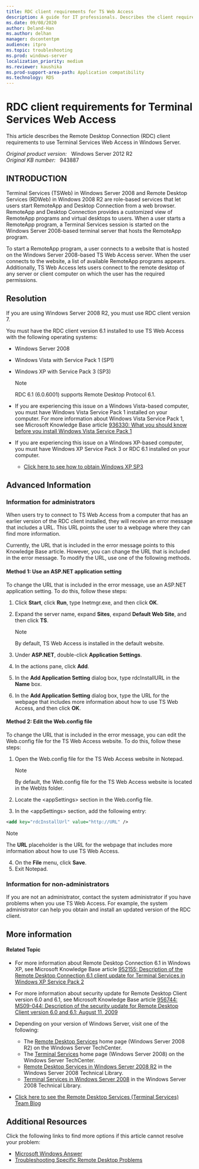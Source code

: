 ```yaml
---
title: RDC client requirements for TS Web Access
description: A guide for IT professionals. Describes the client requirements to use TS Web Access in Windows Server 2008 RC0. Also, provide an overview of TS Web Access.
ms.date: 09/08/2020
author: Deland-Han
ms.author: delhan
manager: dscontentpm
audience: itpro
ms.topic: troubleshooting
ms.prod: windows-server
localization_priority: medium
ms.reviewer: kaushika
ms.prod-support-area-path: Application compatibility
ms.technology: RDS
---
```

# RDC client requirements for Terminal Services Web Access

This article describes the Remote Desktop Connection (RDC) client requirements to use Terminal Services Web Access in Windows Server.

_Original product version:_ &nbsp; Windows Server 2012 R2  
_Original KB number:_ &nbsp; 943887

## INTRODUCTION

Terminal Services (TSWeb) in Windows Server 2008 and Remote Desktop Services (RDWeb) in Windows 2008 R2 are role-based services that let users start RemoteApp and Desktop Connection from a web browser. RemoteApp and Desktop Connection provides a customized view of RemoteApp programs and virtual desktops to users. When a user starts a RemoteApp program, a Terminal Services session is started on the Windows Server 2008-based terminal server that hosts the RemoteApp program.

To start a RemoteApp program, a user connects to a website that is hosted on the Windows Server 2008-based TS Web Access server. When the user connects to the website, a list of available RemoteApp programs appears. Additionally, TS Web Access lets users connect to the remote desktop of any server or client computer on which the user has the required permissions.

## Resolution

If you are using Windows Server 2008 R2, you must use RDC client version 7.

You must have the RDC client version 6.1 installed to use TS Web Access with the following operating systems:
- Windows Server 2008
- Windows Vista with Service Pack 1 (SP1)
- Windows XP with Service Pack 3 (SP3)

    > [!NOTE]
    > RDC 6.1 (6.0.6001) supports Remote Desktop Protocol 6.1.
- If you are experiencing this issue on a Windows Vista-based computer, you must have Windows Vista Service Pack 1 installed on your computer. For more information about Windows Vista Service Pack 1, see Microsoft Knowledge Base article [936330: What you should know before you install Windows Vista Service Pack 1](https://support.microsoft.com/help/936330) 
- If you are experiencing this issue on a Windows XP-based computer, you must have Windows XP Service Pack 3 or RDC 6.1 installed on your computer.
  - [Click here to see how to obtain Windows XP SP3](https://technet.microsoft.com/windowsxp/0a5b9b10-17e3-40d9-8d3c-0077c953a761.aspx) 

## Advanced Information

### Information for administrators

When users try to connect to TS Web Access from a computer that has an earlier version of the RDC client installed, they will receive an error message that includes a URL. This URL points the user to a webpage where they can find more information.

Currently, the URL that is included in the error message points to this Knowledge Base article. However, you can change the URL that is included in the error message. To modify the URL, use one of the following methods.

#### Method 1: Use an ASP.NET application setting

To change the URL that is included in the error message, use an ASP.NET application setting. To do this, follow these steps:
1. Click **Start**, click **Run**, type Inetmgr.exe, and then click
 **OK**.
2. Expand the server name, expand **Sites**, expand **Default Web Site**, and then click **TS**.

    > [!NOTE]
    > By default, TS Web Access is installed in the default website.
3. Under **ASP.NET**, double-click **Application Settings**.
4. In the actions pane, click **Add**.
5. In the **Add Application Setting** dialog box, type rdcInstallURL in the **Name** box.
6. In the **Add Application Setting** dialog box, type the URL for the webpage that includes more information about how to use TS Web Access, and then click **OK**.

#### Method 2: Edit the Web.config file

To change the URL that is included in the error message, you can edit the Web.config file for the TS Web Access website. To do this, follow these steps:
1. Open the Web.config file for the TS Web Access website in Notepad.

    > [!NOTE]
    > By default, the Web.config file for the TS Web Access website is located in the Web\ts folder.
2. Locate the \<appSettings> section in the Web.config file.
3. In the \<appSettings> section, add the following entry:

```xml
<add key="rdcInstallUrl" value="http://URL" />
```

> [!NOTE]
> The **URL** placeholder is the URL for the webpage that includes more information about how to use TS Web Access.

4. On the **File** menu, click **Save**.
5. Exit Notepad.

### Information for non-administrators

If you are not an administrator, contact the system administrator if you have problems when you use TS Web Access. For example, the system administrator can help you obtain and install an updated version of the RDC client.

## More information

#### Related Topic


- For more information about Remote Desktop Connection 6.1 in Windows XP, see Microsoft Knowledge Base article [952155: Description of the Remote Desktop Connection 6.1 client update for Terminal Services in Windows XP Service Pack 2](https://support.microsoft.com/KB/952155) 
- For more information about security update for Remote Desktop Client version 6.0 and 6.1, see Microsoft Knowledge Base article [956744: MS09-044: Description of the security update for Remote Desktop Client version 6.0 and 6.1: August 11, 2009](https://support.microsoft.com/KB/956744) 
- Depending on your version of Windows Server, visit one of the following:
  - The [Remote Desktop Services](https://technet.microsoft.com/windowsserver/ee236407.aspx) home page (Windows Server 2008 R2) on the Windows Server TechCenter.
  - The [Terminal Services](https://technet.microsoft.com/library/cc754746%28WS.10%29.aspx) home page (Windows Server 2008) on the Windows Server TechCenter.
  - [Remote Desktop Services in Windows Server 2008 R2](https://technet.microsoft.com/library/dd647502.aspx) in the Windows Server 2008 Technical Library.
  - [Terminal Services in Windows Server 2008](https://technet.microsoft.com/library/cc754746.aspx) in the Windows Server 2008 Technical Library.


- [Click here to see the Remote Desktop Services (Terminal Services) Team Blog](https://blogs.msdn.com/ts/) 

## Additional Resources

Click the following links to find more options if this article cannot resolve your problem:
- [Microsoft Windows Answer](https://answers.microsoft.com/windows/default.aspx) 
- [Troubleshooting Specific Remote Desktop Problems](https://technet.microsoft.com/library/cc756819%28WS.10%29.aspx) 

